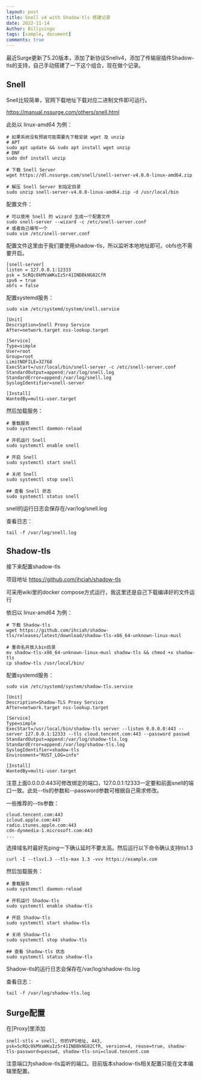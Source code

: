 ```yaml
---
layout: post
title: Snell v4 with Shadow-tls 搭建记录
date: 2022-11-14
Author: Billysingo
tags: [sample, document]
comments: true
---
```


最近Surge更新了5.20版本，添加了新协议Snellv4，添加了传输层插件Shadow-tls的支持，自己手动搭建了一下这个组合，现在做个记录。

## Snell

Snell比较简单，官网下载地址下载对应二进制文件即可运行。

https://manual.nssurge.com/others/snell.html

此处以 linux-amd64 为例：

```
# 如果系统没有预装可能需要先下载安装 wget 及 unzip
# APT
sudo apt update && sudo apt install wget unzip
# DNF
sudo dnf install unzip

# 下载 Snell Server
wget https://dl.nssurge.com/snell/snell-server-v4.0.0-linux-amd64.zip

# 解压 Snell Server 到指定目录
sudo unzip snell-server-v4.0.0-linux-amd64.zip -d /usr/local/bin
```

配置文件：

```
# 可以使用 Snell 的 wizard 生成一个配置文件
sudo snell-server --wizard -c /etc/snell-server.conf
# 或者自己编写一个
sudo vim /etc/snell-server.conf
```

配置文件这里由于我们要使用shadow-tls，所以监听本地地址即可。obfs也不需要开启。

```
[snell-server]
listen = 127.0.0.1:12333
psk = ScRQc0kMVaWKuIz5r41INDBkNG82CfR
ipv6 = true
obfs = false
```
配置systemd服务：

```
sudo vim /etc/systemd/system/snell.service
```

```
[Unit]
Description=Snell Proxy Service
After=network.target nss-lookup.target

[Service]
Type=simple
User=root
Group=root
LimitNOFILE=32768
ExecStart=/usr/local/bin/snell-server -c /etc/snell-server.conf
StandardOutput=append:/var/log/snell.log
StandardError=append:/var/log/snell.log
SyslogIdentifier=snell-server

[Install]
WantedBy=multi-user.target
```

然后加载服务：

```
# 重载服务
sudo systemctl daemon-reload

# 开机运行 Snell
sudo systemctl enable snell

# 开启 Snell
sudo systemctl start snell

# 关闭 Snell
sudo systemctl stop snell

## 查看 Snell 状态
sudo systemctl status snell
```

snell的运行日志会保存在/var/log/snell.log

查看日志：

```
tail -f /var/log/snell.log
```

## Shadow-tls

接下来配置shadow-tls

项目地址 https://github.com/ihciah/shadow-tls

可采用wiki里的docker compose方式运行，我这里还是自己下载编译好的文件运行

依旧以 linux-amd64 为例：

```
# 下载 Shadow-tls
wget https://github.com/ihciah/shadow-tls/releases/latest/download/shadow-tls-x86_64-unknown-linux-musl

# 重命名并放入bin目录
mv shadow-tls-x86_64-unknown-linux-musl shadow-tls && chmod +x shadow-tls
cp shadow-tls /usr/local/bin/
```

配置systemd服务：

```
sudo vim /etc/systemd/system/shadow-tls.service
```


```
[Unit]
Description=Shadow-TLS Proxy Service
After=network.target nss-lookup.target

[Service]
Type=simple
ExecStart=/usr/local/bin/shadow-tls server --listen 0.0.0.0:443 --server 127.0.0.1:12333 --tls cloud.tencent.com:443 --password passwd
StandardOutput=append:/var/log/shadow-tls.log
StandardError=append:/var/log/shadow-tls.log
SyslogIdentifier=shadow-tls
Environment="RUST_LOG=info"

[Install]
WantedBy=multi-user.target
```

注意上面0.0.0.0:443可修改绑定的端口，127.0.0.1:12333一定要和前面snell的端口一致。此处--tls的参数和--password参数可根据自己需求修改。

一些推荐的--tls参数：

```
cloud.tencent.com:443
icloud.apple.com:443
radio.itunes.apple.com:443
cdn-dynmedia-1.microsoft.com:443
...
```

选择域名时最好先ping一下确认延时不要太高。然后运行以下命令确认支持tls1.3


    curl -I --tlsv1.3 --tls-max 1.3 -vvv https://example.com


然后加载服务：

```
# 重载服务
sudo systemctl daemon-reload

# 开机运行 Shadow-tls
sudo systemctl enable shadow-tls

# 开启 Shadow-tls
sudo systemctl start shadow-tls

# 关闭 Shadow-tls
sudo systemctl stop shadow-tls

## 查看 Shadow-tls 状态
sudo systemctl status shadow-tls
```

Shadow-tls的运行日志会保存在/var/log/shadow-tls.log

查看日志：


    tail -f /var/log/shadow-tls.log

## Surge配置

在[Proxy]里添加

    snell-stls = snell, 你的VPS地址, 443, psk=ScRQc0kMVaWKuIz5r41INDBkNG82CfR, version=4, reuse=true, shadow-tls-password=passwd, shadow-tls-sni=cloud.tencent.com

注意端口为shadow-tls监听的端口。目前版本shadow-tls相关配置只能在文本编辑里配置。